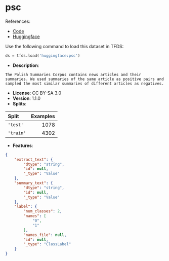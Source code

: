 # psc

References:

*   [Code](https://github.com/huggingface/datasets/blob/master/datasets/psc)
*   [Huggingface](https://huggingface.co/datasets/psc)



Use the following command to load this dataset in TFDS:

```python
ds = tfds.load('huggingface:psc')
```

*   **Description**:

```
The Polish Summaries Corpus contains news articles and their summaries. We used summaries of the same article as positive pairs and sampled the most similar summaries of different articles as negatives.
```

*   **License**: CC BY-SA 3.0
*   **Version**: 1.1.0
*   **Splits**:

Split  | Examples
:----- | -------:
`'test'` | 1078
`'train'` | 4302

*   **Features**:

```json
{
    "extract_text": {
        "dtype": "string",
        "id": null,
        "_type": "Value"
    },
    "summary_text": {
        "dtype": "string",
        "id": null,
        "_type": "Value"
    },
    "label": {
        "num_classes": 2,
        "names": [
            "0",
            "1"
        ],
        "names_file": null,
        "id": null,
        "_type": "ClassLabel"
    }
}
```


